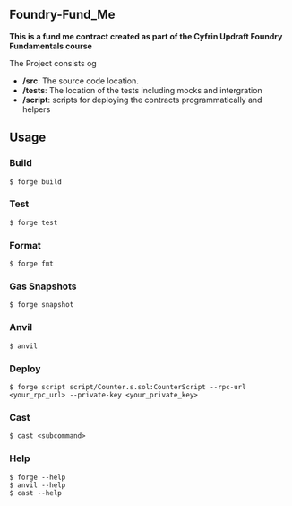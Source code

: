 ## Foundry-Fund_Me

**This is a fund me contract created as part of the Cyfrin Updraft Foundry Fundamentals course**

The Project consists og

-   **/src**: The source code location.
-   **/tests**: The location of the tests including mocks and intergration
-   **/script**: scripts for deploying the contracts programmatically and helpers




## Usage

### Build

```shell
$ forge build
```

### Test

```shell
$ forge test
```

### Format

```shell
$ forge fmt
```

### Gas Snapshots

```shell
$ forge snapshot
```

### Anvil

```shell
$ anvil
```

### Deploy

```shell
$ forge script script/Counter.s.sol:CounterScript --rpc-url <your_rpc_url> --private-key <your_private_key>
```

### Cast

```shell
$ cast <subcommand>
```

### Help

```shell
$ forge --help
$ anvil --help
$ cast --help
```
